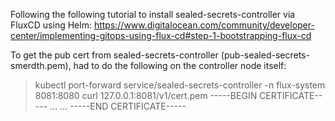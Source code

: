Following the following tutorial to install sealed-secrets-controller via FluxCD using Helm:
https://www.digitalocean.com/community/developer-center/implementing-gitops-using-flux-cd#step-1-bootstrapping-flux-cd

To get the pub cert from sealed-secrets-controller (pub-sealed-secrets-smerdth.pem), had to do the following on the controller node itself:

> kubectl port-forward service/sealed-secrets-controller -n flux-system 8081:8080
> curl 127.0.0.1:8081/v1/cert.pem
-----BEGIN CERTIFICATE-----
...
...
-----END CERTIFICATE-----
